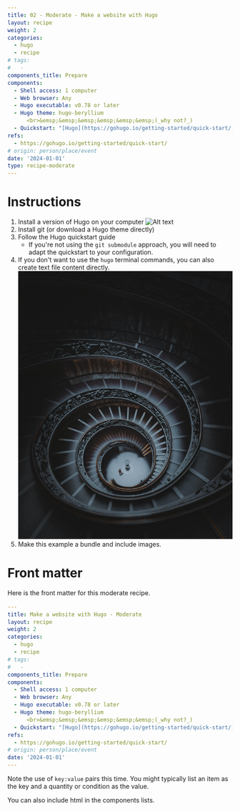 ```yaml
---
title: 02 - Moderate - Make a website with Hugo
layout: recipe
weight: 2
categories:
  - hugo
  - recipe
# tags:
#   - 
components_title: Prepare
components:
  - Shell access: 1 computer
  - Web browser: Any
  - Hugo executable: v0.78 or later
  - Hugo theme: hugo-beryllium
      <br>&emsp;&emsp;&emsp;&emsp;&emsp;&emsp;(_why not?_)
  - Quickstart: "[Hugo](https://gohugo.io/getting-started/quick-start/)"
refs:
  - https://gohugo.io/getting-started/quick-start/
# origin: person/place/event
date: '2024-01-01'
type: recipe-moderate
---
```


# Instructions

1. Install a version of Hugo on your computer
    ![Alt text](pexels-allan-feitor-7555440.jpg)
1. Install git (or download a Hugo theme directly)
1. Follow the Hugo quickstart guide
    - If you're not using the `git submodule` approach, you will need to adapt the quickstart to your configuration.
1. If you don't want to use the `hugo` terminal commands, you can also create text file content directly.
    ![Alt text](pexels-anh-nguyen-16961112.jpg)
1. Make this example a bundle and include images.

# Front matter

Here is the front matter for this moderate recipe.

```yaml
---
title: Make a website with Hugo - Moderate
layout: recipe
weight: 2
categories:
  - hugo
  - recipe
# tags:
#   - 
components_title: Prepare
components:
  - Shell access: 1 computer
  - Web browser: Any
  - Hugo executable: v0.78 or later
  - Hugo theme: hugo-beryllium
      <br>&emsp;&emsp;&emsp;&emsp;&emsp;&emsp;(_why not?_)
  - Quickstart: "[Hugo](https://gohugo.io/getting-started/quick-start/)"
refs:
  - https://gohugo.io/getting-started/quick-start/
# origin: person/place/event
date: '2024-01-01'
---
```

Note the use of `key:value` pairs this time. You might typically list an item as the key and a quantity or condition as the value.

You can also include html in the components lists.